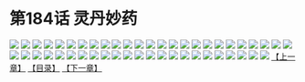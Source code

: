# 第184话 灵丹妙药
![](https://s2.baozimh.com/scomic/sanyanxiaotianlu-samanhua/0/183-cwbq/1.jpg)
![](https://s2.baozimh.com/scomic/sanyanxiaotianlu-samanhua/0/183-cwbq/2.jpg)
![](https://s2.baozimh.com/scomic/sanyanxiaotianlu-samanhua/0/183-cwbq/3.jpg)
![](https://s2.baozimh.com/scomic/sanyanxiaotianlu-samanhua/0/183-cwbq/4.jpg)
![](https://s2.baozimh.com/scomic/sanyanxiaotianlu-samanhua/0/183-cwbq/5.jpg)
![](https://s2.baozimh.com/scomic/sanyanxiaotianlu-samanhua/0/183-cwbq/6.jpg)
![](https://s2.baozimh.com/scomic/sanyanxiaotianlu-samanhua/0/183-cwbq/7.jpg)
![](https://s2.baozimh.com/scomic/sanyanxiaotianlu-samanhua/0/183-cwbq/8.jpg)
![](https://s2.baozimh.com/scomic/sanyanxiaotianlu-samanhua/0/183-cwbq/9.jpg)
![](https://s2.baozimh.com/scomic/sanyanxiaotianlu-samanhua/0/183-cwbq/10.jpg)
![](https://s2.baozimh.com/scomic/sanyanxiaotianlu-samanhua/0/183-cwbq/11.jpg)
![](https://s2.baozimh.com/scomic/sanyanxiaotianlu-samanhua/0/183-cwbq/12.jpg)
![](https://s2.baozimh.com/scomic/sanyanxiaotianlu-samanhua/0/183-cwbq/13.jpg)
![](https://s2.baozimh.com/scomic/sanyanxiaotianlu-samanhua/0/183-cwbq/14.jpg)
![](https://s2.baozimh.com/scomic/sanyanxiaotianlu-samanhua/0/183-cwbq/15.jpg)
![](https://s2.baozimh.com/scomic/sanyanxiaotianlu-samanhua/0/183-cwbq/16.jpg)
![](https://s2.baozimh.com/scomic/sanyanxiaotianlu-samanhua/0/183-cwbq/17.jpg)
![](https://s2.baozimh.com/scomic/sanyanxiaotianlu-samanhua/0/183-cwbq/18.jpg)
![](https://s2.baozimh.com/scomic/sanyanxiaotianlu-samanhua/0/183-cwbq/19.jpg)
![](https://s2.baozimh.com/scomic/sanyanxiaotianlu-samanhua/0/183-cwbq/20.jpg)
![](https://s2.baozimh.com/scomic/sanyanxiaotianlu-samanhua/0/183-cwbq/21.jpg)
![](https://s2.baozimh.com/scomic/sanyanxiaotianlu-samanhua/0/183-cwbq/22.jpg)
![](https://s2.baozimh.com/scomic/sanyanxiaotianlu-samanhua/0/183-cwbq/23.jpg)
![](https://s2.baozimh.com/scomic/sanyanxiaotianlu-samanhua/0/183-cwbq/24.jpg)
![](https://s2.baozimh.com/scomic/sanyanxiaotianlu-samanhua/0/183-cwbq/25.jpg)
![](https://s2.baozimh.com/scomic/sanyanxiaotianlu-samanhua/0/183-cwbq/26.jpg)
![](https://s2.baozimh.com/scomic/sanyanxiaotianlu-samanhua/0/183-cwbq/27.jpg)
![](https://s2.baozimh.com/scomic/sanyanxiaotianlu-samanhua/0/183-cwbq/28.jpg)
![](https://s2.baozimh.com/scomic/sanyanxiaotianlu-samanhua/0/183-cwbq/29.jpg)
![](https://s2.baozimh.com/scomic/sanyanxiaotianlu-samanhua/0/183-cwbq/30.jpg)
![](https://s2.baozimh.com/scomic/sanyanxiaotianlu-samanhua/0/183-cwbq/31.jpg)
![](https://s2.baozimh.com/scomic/sanyanxiaotianlu-samanhua/0/183-cwbq/32.jpg)
![](https://s2.baozimh.com/scomic/sanyanxiaotianlu-samanhua/0/183-cwbq/33.jpg)
![](https://s2.baozimh.com/scomic/sanyanxiaotianlu-samanhua/0/183-cwbq/34.jpg)
![](https://s2.baozimh.com/scomic/sanyanxiaotianlu-samanhua/0/183-cwbq/35.jpg)
![](https://s2.baozimh.com/scomic/sanyanxiaotianlu-samanhua/0/183-cwbq/36.jpg)
![](https://s2.baozimh.com/scomic/sanyanxiaotianlu-samanhua/0/183-cwbq/37.jpg)
![](https://s2.baozimh.com/scomic/sanyanxiaotianlu-samanhua/0/183-cwbq/38.jpg)
![](https://s2.baozimh.com/scomic/sanyanxiaotianlu-samanhua/0/183-cwbq/39.jpg)
![](https://s2.baozimh.com/scomic/sanyanxiaotianlu-samanhua/0/183-cwbq/40.jpg)
![](https://s2.baozimh.com/scomic/sanyanxiaotianlu-samanhua/0/183-cwbq/41.jpg)
![](https://s2.baozimh.com/scomic/sanyanxiaotianlu-samanhua/0/183-cwbq/42.jpg)
![](https://s2.baozimh.com/scomic/sanyanxiaotianlu-samanhua/0/183-cwbq/43.jpg)
![](https://s2.baozimh.com/scomic/sanyanxiaotianlu-samanhua/0/183-cwbq/44.jpg)
![](https://s2.baozimh.com/scomic/sanyanxiaotianlu-samanhua/0/183-cwbq/45.jpg)
![](https://s2.baozimh.com/scomic/sanyanxiaotianlu-samanhua/0/183-cwbq/46.jpg)
![](https://s2.baozimh.com/scomic/sanyanxiaotianlu-samanhua/0/183-cwbq/47.jpg)
![](https://s2.baozimh.com/scomic/sanyanxiaotianlu-samanhua/0/183-cwbq/48.jpg)
[【上一章】](./183.md)
[【目录】](./README.md)
[【下一章】](./185.md)
